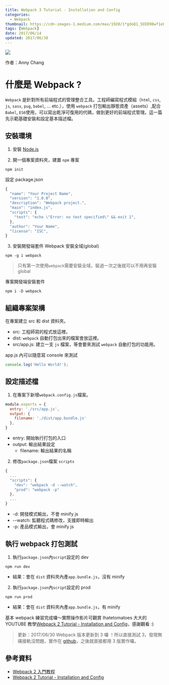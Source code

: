 ```yaml
---
title: Webpack 3 Tutorial - Installation and Config
categories:
  - Webpack
thumbnail: https://cdn-images-1.medium.com/max/1920/1*gdoQ1_5OID90wf1eLTFvWw.png
tags: [Webpack]
date: 2017/06/14
updated: 2017/06/30
---
```


![](https://cdn-images-1.medium.com/max/1920/1*gdoQ1_5OID90wf1eLTFvWw.png)

作者：Anny Chang

# 什麼是 Webpack ?

`Webpack` 是針對所有前端程式的管理整合工具。工程師編寫程式模組（`html`, `css`, `js`, `sass`, `pug`, `babel`, ... etc.），使用 `webpack` 打包輸出靜態資產（assets）,配合`Babel`, `ES6`使用，可以寫出乾淨可復用的代碼，做到更好的前端程式管理。這一篇先示範基礎安裝和設定基本描述檔。
<!--more-->

## 安裝環境

1. 安裝 [Node.js](https://nodejs.org/en/)

2. 開一個專案資料夾，建置 `npm` 專案

```npm
npm init
```
設定 package.json

```js
{
  "name": "Your Project Name",
  "version": "1.0.0",
  "description": "Webpack project.",
  "main": "index.js",
  "scripts": {
    "test": "echo \"Error: no test specified\" && exit 1",
  },
  "author": "Your Name",
  "license": "ISC",
}
```

3. 安裝開發端套件 Webpack
安裝全域(global)

```npm
npm -g i webpack
```
> 只有第一次使用`webpack`需要安裝全域，裝過一次之後就可以不用再安裝global

專案開發端安裝套件

```npm
npm i -D webpack
```

## 組織專案架構

在專案建立 src 和 dist 資料夾。

* src: 工程師寫的程式放這裡。
* dist: `webpack` 自動打包出來的檔案會放這裡。
* src/app.js: 建立一支 `js` 檔案，等會要來測試 `webpack` 自動打包的功能用。

app.js 內可以隨意寫 console 來測試

```js
console.log('Hello World!');
```

## 設定描述檔

1. 在專案下新增`webpack.config.js`檔案。

```js
module.exports = {
  entry: './src/app.js',
  output: {
    filename: './dist/app.bundle.js'
  },
}
```

* entry: 開始執行打包的入口
* output: 輸出結果設定
  - filename: 輸出結果的名稱

2. 修改`package.json`檔案 `scripts`

```js
{
  ...
  "scripts": {
    "dev": "webpack -d --watch",
    "prod": "webpack -p"
  },
  ...
}
```

* -d: 開發模式輸出，不會 minify js
* --watch: 監聽程式碼修改，支援即時輸出
* -p: 產品模式輸出，會 minify js

## 執行 webpack 打包測試

1. 執行`package.json`內`script`設定的 dev

```npm
npm run dev
```

- 結果：會在 `dist` 資料夾內產`app.bundle.js`，沒有 minify

2. 執行`package.json`內`script`設定的 prod

```npm
npm run prod
```

- 結果：會在 `dist` 資料夾內產`app.bundle.js`，有 minify

基本 webpack 練習完成囉～實際操作影片可觀賞 Ihatetomatoes 大大的 YOUTUBE 教學[Webpack 2 Tutorial - Installation and Config](https://www.youtube.com/watch?v=JdGnYNtuEtE&index=1&list=PLkEZWD8wbltnRp6nRR8kv97RbpcUdNawY)，感謝觀看 :)

> 更新：2017/06/30 Webpack 版本更新到 3 囉 ！所以直接測試 3，發現無痛接軌沒問題，實作在 [github](https://github.com/Annilla/webpack_practice/tree/v1.0.0)，之後就直接都用 3 版實作囉。

## 參考資料

* [Webpack 2 入門教程](https://llp0574.github.io/2016/11/29/getting-started-with-webpack2/)
* [Webpack 2 Tutorial - Installation and Config](https://www.youtube.com/watch?v=JdGnYNtuEtE&index=1&list=PLkEZWD8wbltnRp6nRR8kv97RbpcUdNawY)
